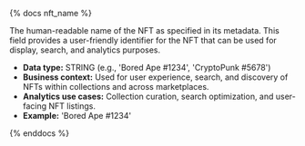 {% docs nft_name %}

The human-readable name of the NFT as specified in its metadata. This field provides a user-friendly identifier for the NFT that can be used for display, search, and analytics purposes.

- **Data type:** STRING (e.g., 'Bored Ape #1234', 'CryptoPunk #5678')
- **Business context:** Used for user experience, search, and discovery of NFTs within collections and across marketplaces.
- **Analytics use cases:** Collection curation, search optimization, and user-facing NFT listings.
- **Example:** 'Bored Ape #1234'

{% enddocs %} 